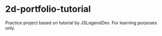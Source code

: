 # 2d-portfolio-tutorial
Practice project based on tutorial by JSLegendDev. For learning purposes only.
